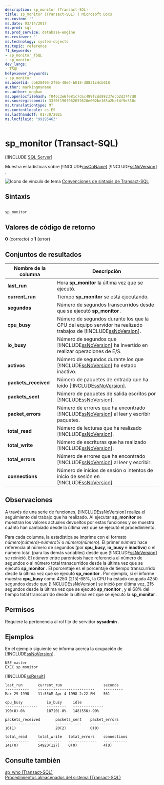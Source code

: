 ```yaml
---
description: sp_monitor (Transact-SQL)
title: sp_monitor (Transact-SQL) | Microsoft Docs
ms.custom: ''
ms.date: 03/14/2017
ms.prod: sql
ms.prod_service: database-engine
ms.reviewer: ''
ms.technology: system-objects
ms.topic: reference
f1_keywords:
- sp_monitor_TSQL
- sp_monitor
dev_langs:
- TSQL
helpviewer_keywords:
- sp_monitor
ms.assetid: cb628496-2f9b-40e4-b018-d0831c4cb018
author: markingmyname
ms.author: maghan
ms.openlocfilehash: f046c3e6fe81c7dac489fcdd88237ecb2d3747d0
ms.sourcegitcommit: 33f0f190f962059826e002be165a2bef4f9e350c
ms.translationtype: MT
ms.contentlocale: es-ES
ms.lasthandoff: 01/30/2021
ms.locfileid: "99195463"
---
```

# <a name="sp_monitor-transact-sql"></a>sp_monitor (Transact-SQL)
[!INCLUDE [SQL Server](../../includes/applies-to-version/sqlserver.md)]

  Muestra estadísticas sobre [!INCLUDE[msCoName](../../includes/msconame-md.md)] [!INCLUDE[ssNoVersion](../../includes/ssnoversion-md.md)] .  
  
 ![Icono de vínculo de tema](../../database-engine/configure-windows/media/topic-link.gif "Icono de vínculo de tema") [Convenciones de sintaxis de Transact-SQL](../../t-sql/language-elements/transact-sql-syntax-conventions-transact-sql.md)  
  
## <a name="syntax"></a>Sintaxis  
  
```  
  
sp_monitor  
```  
  
## <a name="return-code-values"></a>Valores de código de retorno  
 **0** (correcto) o **1** (error)  
  
## <a name="result-sets"></a>Conjuntos de resultados  
  
|Nombre de la columna|Descripción|  
|-----------------|-----------------|  
|**last_run**|Hora **sp_monitor** la última vez que se ejecutó.|  
|**current_run**|Tiempo **sp_monitor** se está ejecutando.|  
|**segundos**|Número de segundos transcurridos desde que se ejecutó **sp_monitor** .|  
|**cpu_busy**|Número de segundos durante los que la CPU del equipo servidor ha realizado trabajos de [!INCLUDE[ssNoVersion](../../includes/ssnoversion-md.md)].|  
|**io_busy**|Número de segundos que [!INCLUDE[ssNoVersion](../../includes/ssnoversion-md.md)] ha invertido en realizar operaciones de E/S.|  
|**activos**|Número de segundos durante los que [!INCLUDE[ssNoVersion](../../includes/ssnoversion-md.md)] ha estado inactivo.|  
|**packets_received**|Número de paquetes de entrada que ha leído [!INCLUDE[ssNoVersion](../../includes/ssnoversion-md.md)].|  
|**packets_sent**|Número de paquetes de salida escritos por [!INCLUDE[ssNoVersion](../../includes/ssnoversion-md.md)].|  
|**packet_errors**|Número de errores que ha encontrado [!INCLUDE[ssNoVersion](../../includes/ssnoversion-md.md)] al leer y escribir paquetes.|  
|**total_read**|Número de lecturas que ha realizado [!INCLUDE[ssNoVersion](../../includes/ssnoversion-md.md)].|  
|**total_write**|Número de escrituras que ha realizado [!INCLUDE[ssNoVersion](../../includes/ssnoversion-md.md)].|  
|**total_errors**|Número de errores que ha encontrado [!INCLUDE[ssNoVersion](../../includes/ssnoversion-md.md)] al leer y escribir.|  
|**connections**|Número de inicios de sesión o intentos de inicio de sesión en [!INCLUDE[ssNoVersion](../../includes/ssnoversion-md.md)].|  
  
## <a name="remarks"></a>Observaciones  
 A través de una serie de funciones, [!INCLUDE[ssNoVersion](../../includes/ssnoversion-md.md)] realiza el seguimiento del trabajo que ha realizado. Al ejecutar **sp_monitor** se muestran los valores actuales devueltos por estas funciones y se muestra cuánto han cambiado desde la última vez que se ejecutó el procedimiento.  
  
 Para cada columna, la estadística se imprime con el formato *número*(*número*)-*número*% o *número*(*número*). El primer *número* hace referencia al número de segundos (por **cpu_busy**, **io_busy** e **inactivo**) o el número total (para las demás variables) desde que [!INCLUDE[ssNoVersion](../../includes/ssnoversion-md.md)] se reinició. El *número* entre paréntesis hace referencia al número de segundos o al número total transcurridos desde la última vez que se ejecutó **sp_monitor** . El porcentaje es el porcentaje de tiempo transcurrido desde la última vez que se ejecutó **sp_monitor** . Por ejemplo, si el informe muestra **cpu_busy** como 4250 (215)-68%, la CPU ha estado ocupada 4250 segundos desde que [!INCLUDE[ssNoVersion](../../includes/ssnoversion-md.md)] se inició por última vez, 215 segundos desde la última vez que se ejecutó **sp_monitor** , y el 68% del tiempo total transcurrido desde la última vez que se ejecutó la **sp_monitor** .  
  
## <a name="permissions"></a>Permisos  
 Requiere la pertenencia al rol fijo de servidor **sysadmin** .  
  
## <a name="examples"></a>Ejemplos  
 En el ejemplo siguiente se informa acerca la ocupación de [!INCLUDE[ssNoVersion](../../includes/ssnoversion-md.md)].  
  
```console
USE master  
EXEC sp_monitor  
```  
  
 [!INCLUDE[ssResult](../../includes/ssresult-md.md)]  

```console
last_run       current_run                   seconds
-----------    --------------------------    ---------
Mar 29 1998    11:55AM Apr 4 1998 2:22 PM    561

cpu_busy           io_busy     idle
---------------    ---------   --------------
190(0)-0%          187(0)-0%   148(556)-99%

packets_received       packets_sent    packet_errors
----------------       ------------    -------------
16(1)                  20(2)           0(0)

total_read     total_write   total_errors    connections
-----------    -----------   -------------   -----------
141(0)         54920(127)    0(0)            4(0)
```
  
## <a name="see-also"></a>Consulte también  
 [sp_who &#40;Transact-SQL&#41;](../../relational-databases/system-stored-procedures/sp-who-transact-sql.md)   
 [Procedimientos almacenados del sistema &#40;Transact-SQL&#41;](../../relational-databases/system-stored-procedures/system-stored-procedures-transact-sql.md)  
  
  
